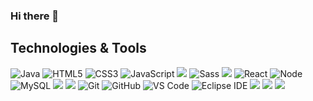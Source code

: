 ### Hi there 👋

<!--
**choiyoungae/choiyoungae** is a ✨ _special_ ✨ repository because its `README.md` (this file) appears on your GitHub profile.

Here are some ideas to get you started:

- 🔭 I’m currently working on ...
- 🌱 I’m currently learning ...
- 👯 I’m looking to collaborate on ...
- 🤔 I’m looking for help with ...
- 💬 Ask me about ...
- 📫 How to reach me: ...
- 😄 Pronouns: ...
- ⚡ Fun fact: ...
-->

## Technologies & Tools

![Java](https://img.shields.io/badge/-java-E34A86?style=flat-square&logo=java)
![HTML5](https://img.shields.io/badge/-HTML5-E34F26?style=flat-square&logo=html5&logoColor=white)
![CSS3](https://img.shields.io/badge/-CSS3-1572B6?style=flat-square&logo=css3)
![JavaScript](https://img.shields.io/badge/-JavaScript-%23F7DF1C?style=flat-square&logo=javascript&color=%23FFCE5A&logoColor=000000)
<img src="https://img.shields.io/badge/typescript-3178C6?style=flat-square&logo=typescript&logoColor=white">
![Sass](https://img.shields.io/badge/-Sass-black?style=flat-square&logo=sass)
<img src="https://img.shields.io/badge/styledcomponents-DB7093?style=flat-square&logo=styledcomponents&logoColor=white">
![React](https://img.shields.io/badge/-React-black?style=flat-square&logo=react)
![Node](https://img.shields.io/badge/-Nodejs-43853d?style=flat-square&logo=Node.js&logoColor=white)
![MySQL](https://img.shields.io/badge/-MySQL-4479A1?style=flat-square&logo=mysql&logoColor=white)
<img src="https://img.shields.io/badge/mongodb-47A248?style=flat-square&logo=mongodb&logoColor=white">
<img src="https://img.shields.io/badge/supabase-3FCF8E?style=flat-square&logo=supabase&logoColor=white">
![Git](https://img.shields.io/badge/-Git-black?style=flat-square&logo=git)
![GitHub](https://img.shields.io/badge/-GitHub-181717?style=flat-square&logo=github)
![VS Code](https://img.shields.io/badge/-VS%20Code-007ACC?style=flat-square&logo=visual-studio-code)
![Eclipse IDE](https://img.shields.io/badge/-EclipseIDE-2C2255?style=flat-square&logo=EclipseIDE)
<img src="https://img.shields.io/badge/intellijidea-000000?style=flat-square&logo=intellijidea&logoColor=white">
<img src="https://img.shields.io/badge/docker-2496ED?style=flat-square&logo=docker&logoColor=white">
<img src="https://img.shields.io/badge/netlify-00C7B7?style=flat-square&logo=netlify&logoColor=white">

<!-- ## This is my Web Portfolio
 [![Netlify](https://img.shields.io/badge/netlify-success-success.svg)](https://youngae-portfolio.netlify.app/) -->
